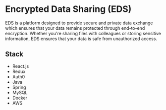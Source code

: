 # Encrypted Data Sharing (EDS)

EDS is a platform designed to provide secure
and private data exchange which ensures that your data remains
protected through end-to-end encryption. Whether you're sharing files
with colleagues or storing sensitive information, EDS ensures that
your data is safe from unauthorized access.

## Stack

- React.js
- Redux
- Auth0
- Java
- Spring
- MySQL
- Docker
- AWS
